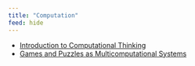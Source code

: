 ```yaml
---
title: "Computation"
feed: hide
---
```


* [Introduction to Computational Thinking](https://computationalthinking.mit.edu/Spring21/)
* [Games and Puzzles as Multicomputational Systems](https://writings.stephenwolfram.com/2022/06/games-and-puzzles-as-multicomputational-systems/)